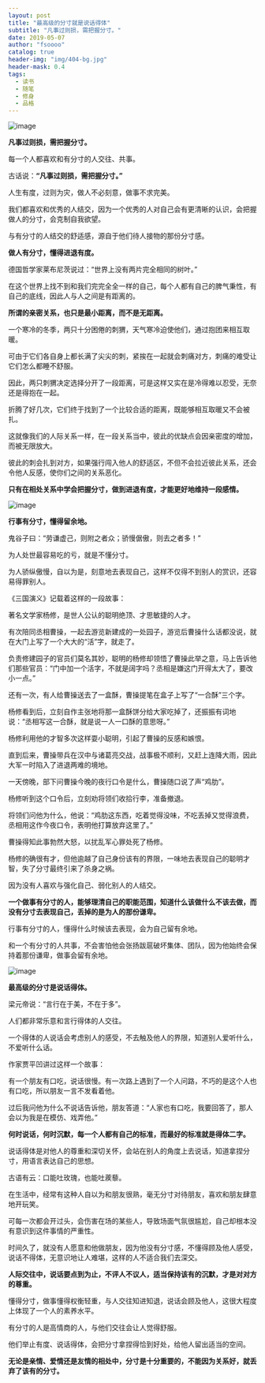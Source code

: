 ```yaml
---
layout: post
title: "最高级的分寸就是说话得体"
subtitle: "凡事过则损，需把握分寸。"
date: 2019-05-07 
author: "fsoooo"
catalog: true
header-img: "img/404-bg.jpg"
header-mask: 0.4
tags:
  - 读书
  - 随笔
  - 修身
  - 品格
---
```


![image](http://upload-images.jianshu.io/upload_images/6943526-6e30f48528e92731?imageMogr2/auto-orient/strip)

**凡事过则损，需把握分寸。**

每一个人都喜欢和有分寸的人交往、共事。 

古话说：**“凡事过则损，需把握分寸。”**

人生有度，过则为灾，做人不必刻意，做事不求完美。

我们都喜欢和优秀的人结交，因为一个优秀的人对自己会有更清晰的认识，会把握做人的分寸，会克制自我欲望。

与有分寸的人结交的舒适感，源自于他们待人接物的那份分寸感。

**做人有分寸，懂得进退有度。**

德国哲学家莱布尼茨说过：“世界上没有两片完全相同的树叶。”

在这个世界上找不到和我们完完全全一样的自己，每个人都有自己的脾气秉性，有自己的底线，因此人与人之间是有距离的。

**所谓的亲密关系，也只是最小距离，而不是无距离。**

一个寒冷的冬季，两只十分困倦的刺猬，天气寒冷迫使他们，通过抱团来相互取暖。

可由于它们各自身上都长满了尖尖的刺，紧挨在一起就会刺痛对方，刺痛的难受让它们怎么都睡不舒服。

因此，两只刺猬决定选择分开了一段距离，可是这样又实在是冷得难以忍受，无奈还是得抱在一起。

折腾了好几次，它们终于找到了一个比较合适的距离，既能够相互取暖又不会被扎。

这就像我们的人际关系一样，在一段关系当中，彼此的优缺点会因亲密度的增加，而被无限放大。

彼此的刺会扎到对方，如果强行闯入他人的舒适区，不但不会拉近彼此关系，还会令他人反感，使你们之间的关系恶化。

**只有在相处关系中学会把握分寸，做到进退有度，才能更好地维持一段感情。**

![image](http://upload-images.jianshu.io/upload_images/6943526-6c9b94edf4175334?imageMogr2/auto-orient/strip)

**行事有分寸，懂得留余地。**

鬼谷子曰：“劳谦虚己，则附之者众；骄慢倨傲，则去之者多！”

为人处世最容易吃的亏，就是不懂分寸。

为人骄纵傲慢，自以为是，刻意地去表现自己，这样不仅得不到别人的赏识，还容易得罪别人。

《三国演义》记载着这样的一段故事：

著名文学家杨修，是世人公认的聪明绝顶、才思敏捷的人才。

有次陪同丞相曹操，一起去游览新建成的一处园子，游览后曹操什么话都没说，就在大门上写了一个大大的“活”字，就走了。

负责修建园子的官员们莫名其妙，聪明的杨修却领悟了曹操此举之意，马上告诉他们那些官员：“门中加一个活字，不就是阔字吗？丞相是嫌这门开得太大了，要改小一点。”

还有一次，有人给曹操送去了一盒酥，曹操提笔在盒子上写了“一合酥”三个字。

杨修看到后，立刻自作主张地将那一盒酥饼分给大家吃掉了，还振振有词地说：“丞相写这一合酥，就是说一人一口酥的意思呀。”

杨修利用他的才智多次这样耍小聪明，引起了曹操的反感和嫉恨。

直到后来，曹操带兵在汉中与诸葛亮交战，战事极不顺利，又赶上连降大雨，因此大军一时陷入了进退两难的境地。

一天傍晚，部下问曹操今晚的夜行口令是什么，曹操随口说了声“鸡肋”。

杨修听到这个口令后，立刻劝将领们收拾行李，准备撤退。

将领们问他为什么，他说：“鸡肋这东西，吃着觉得没味，不吃丢掉又觉得浪费，丞相用这作今夜口令，表明他打算放弃这里了。”

曹操得知此事勃然大怒，以扰乱军心罪处死了杨修。

杨修的确很有才，但他逾越了自己身份该有的界限，一味地去表现自己的聪明才智，失了分寸最终引来了杀身之祸。

因为没有人喜欢与强化自己、弱化别人的人结交。

**一个做事有分寸的人，能够理清自己的职能范围，知道什么该做什么不该去做，而没有分寸去表现自己，丢掉的是为人的那份谦卑。**

行事有分寸的人，懂得什么时候该去表现，会为自己留有余地。

和一个有分寸的人共事，不会害怕他会张扬跋扈破坏集体、团队，因为他始终会保持着那份谦卑，做事会留有余地。

![image](http://upload-images.jianshu.io/upload_images/6943526-cef6276c155affcf?imageMogr2/auto-orient/strip)

**最高级的分寸是说话得体。**

梁元帝说：“言行在于美，不在于多”。

人们都非常乐意和言行得体的人交往。

一个得体的人说话会考虑别人的感受，不去触及他人的界限，知道别人爱听什么，不爱听什么话。

作家贾平凹讲过这样一个故事：

有一个朋友有口吃，说话很慢。有一次路上遇到了一个人问路，不巧的是这个人也有口吃，所以朋友一言不发看着他。

过后我问他为什么不说话告诉他，朋友答道：“人家也有口吃，我要回答了，那人会以为我是在模仿、戏弄他。”

**何时说话，何时沉默，每一个人都有自己的标准，而最好的标准就是得体二字。**

说话得体是对他人的尊重和深切关怀，会站在别人的角度上去说话，知道拿捏分寸，用语言表达自己的思想。

古语有云：口能吐玫瑰，也能吐蒺藜。

在生活中，经常有这种人自以为和朋友很熟，毫无分寸对待朋友，喜欢和朋友肆意地开玩笑。

可每一次都会开过头，会伤害在场的某些人，导致场面气氛很尴尬，自己却根本没有意识到这件事情的严重性。

时间久了，就没有人愿意和他做朋友，因为他没有分寸感，不懂得顾及他人感受，说话不得体，无意识地让人难堪，这样的人不适合我们去深交。

**人际交往中，说话要点到为止，不评人不议人，适当保持该有的沉默，才是对对方的尊重。**

懂得分寸，做事懂得权衡轻重，与人交往知进知退，说话会顾及他人，这很大程度上体现了一个人的素养水平。

有分寸的人是高情商的人，与他们交往会让人觉得舒服。

他们举止有度、说话得体，会把分寸拿捏得恰到好处，给他人留出适当的空间。

**无论是亲情、爱情还是友情的相处中，分寸是十分重要的，不能因为关系好，就丢弃了该有的分寸。**
